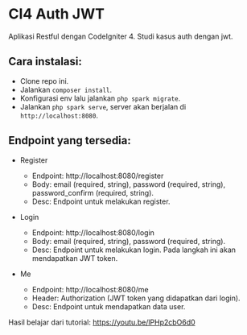 # CI4 Auth JWT
Aplikasi Restful dengan CodeIgniter 4. Studi kasus auth dengan jwt.

## Cara instalasi:
- Clone repo ini.
- Jalankan `composer install`.
- Konfigurasi env lalu jalankan `php spark migrate`.
- Jalankan `php spark serve`, server akan berjalan di `http://localhost:8080`.

## Endpoint yang tersedia:
- Register
  - Endpoint: http://localhost:8080/register
  - Body: email (required, string), password (required, string), password_confirm (required, string).
  - Desc: Endpoint untuk melakukan register.

- Login
  - Endpoint: http://localhost:8080/login
  - Body: email (required, string), password (required, string).
  - Desc: Endpoint untuk melakukan login. Pada langkah ini akan mendapatkan JWT token.

- Me
  - Endpoint: http://localhost:8080/me
  - Header: Authorization (JWT token yang didapatkan dari login).
  - Desc: Endpoint untuk mendapatkan data user.

Hasil belajar dari tutorial: https://youtu.be/lPHp2cbO6d0

